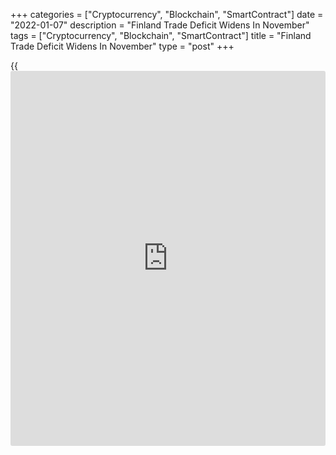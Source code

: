 +++
categories = ["Cryptocurrency", "Blockchain", "SmartContract"]
date = "2022-01-07"
description = "Finland Trade Deficit Widens In November"
tags = ["Cryptocurrency", "Blockchain", "SmartContract"]
title = "Finland Trade Deficit Widens In November"
type = "post"
+++

{{<iframe id="large-banner" src="https://www.bounty.group/#slide=27.0" width="100%" height="600" scrolling="no" style="border: 0px solid rgb(216, 221, 230); border-radius: 3px;">}}

Finland's trade deficit widened in November, preliminary figures from
the Finnish Customs showed on Friday.

The trade deficit rose to EUR 410 million in November from EUR 241
million in the same month last year.

In October, the trade deficit was EUR 585 million.

Exports rose 30.9 percent year-on-year in November and imports grew 32.7
percent.

Shipments to the EU countries grew 33.7 percent in November and imports
from those countries rose 24.9 percent. Exports to countries outside the
EU increased 27.2 percent and imports from those countries rose 44.3
percent.

For comments and feedback [contact](https://www.playgroundfx.com/contact/): editorial@rtt[news](https://www.letsplayfx.com/blog/forex-news-website/).com

[Economic News][1]

 **What parts of the world are seeing the best (and worst) economic
performances lately? Click[here][2] to check out our [Econ Scorecard][2]
and find out! See up-to-the-moment [ranking](https://www.playgroundfx.com/blog/crypto-exchange-ranking/)s for the best and worst
performers in [GDP][3], [unemployment rate][4], [inflation][5] and much
more.**

   1. www.rtt[news](https://www.letsplayfx.com/blog/forex-news-website/).com/Content/EconomicNews.aspx
   2. www.rtt[news](https://www.letsplayfx.com/blog/forex-news-website/).com/economic-scorecard/world-rank/PPI/highest-performance.aspx
   3. www.rtt[news](https://www.letsplayfx.com/blog/forex-news-website/).com/economic-scorecard/world-rank/GDP/highest-performance.aspx
   4. www.rtt[news](https://www.letsplayfx.com/blog/forex-news-website/).com/economic-scorecard/world-rank/unemployment-rate/lowest-performance.aspx
   5. www.rtt[news](https://www.letsplayfx.com/blog/forex-news-website/).com/economic-scorecard/world-rank/CPI/highest-performance.aspx